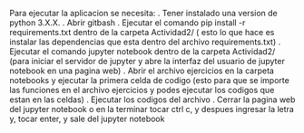 Para ejecutar la aplicacion se necesita:
. Tener instalado una version de python 3.X.X.
. Abrir gitbash
. Ejecutar el comando pip install -r requirements.txt dentro de la carpeta Actividad2/ ( esto lo que hace es instalar las dependencias que esta dentro del archivo requirements.txt)
. Ejecutar el comando jupyter notebook dentro de la carpeta Actividad2/ (para iniciar el servidor de jupyter y abre la interfaz del usuario de jupyter notebook en una pagina web)
. Abrir el archivo ejercicios en la carpeta notebooks y ejecutar la primera celda de codigo (esto para que se importe las funciones en el archivo ejercicios y podes ejecutar los codigos que estan en las celdas)
. Ejecutar los codigos del archivo
. Cerrar la pagina web del jupyter notebook o en la terminar tocar ctrl c, y despues ingresar la letra y, tocar enter, y sale del jupyter notebook
